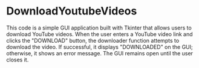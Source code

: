 # DownloadYoutubeVideos

This code is a simple GUI application built with Tkinter that allows users to download YouTube videos.
When the user enters a YouTube video link and clicks the "DOWNLOAD" button, the downloader function attempts to download the video. 
If successful, it displays "DOWNLOADED" on the GUI; otherwise, it shows an error message. The GUI remains open until the user closes it.
